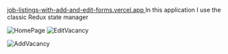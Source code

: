 [job-listings-with-add-and-edit-forms.vercel.app
](https://job-listings-with-add-and-edit-forms.vercel.app/)
In this application I use the classic Redux state manager

![HomePage](https://github.com/DaranDachte/Job_listings_with_add_and_edit_forms/assets/96144068/4c20d9d6-af30-4daf-925e-d0d88f7a1c43)
![EditVacancy](https://github.com/DaranDachte/Job_listings_with_add_and_edit_forms/assets/96144068/ca2bcc89-4378-4e7d-91cd-b3c3d2ca109d)

![AddVacancy](https://github.com/DaranDachte/Job_listings_with_add_and_edit_forms/assets/96144068/bf9cad89-86aa-4563-accf-658c29ae988e)

